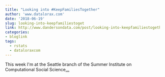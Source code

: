 ```yaml
---
title: "Looking into #KeepFamiliesTogether"
author: 'www.datalorax.com'
date: '2018-06-19'
slug: looking-into-keepfamiliestoget
link: http://www.dandersondata.com/post/looking-into-keepfamiliestogether/
categories:
- bloglink
tags:
  - rstats
  - dataloraxcom
---
```


This week I'm at the Seattle branch of the Summer Institute on Computational Social Science[... <i class="fas fa-external-link-alt"></i>](http://www.dandersondata.com/post/looking-into-keepfamiliestogether/)

